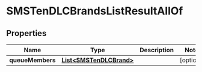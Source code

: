 

# SMSTenDLCBrandsListResultAllOf


## Properties

Name | Type | Description | Notes
------------ | ------------- | ------------- | -------------
**queueMembers** | [**List&lt;SMSTenDLCBrand&gt;**](SMSTenDLCBrand.md) |  |  [optional]



